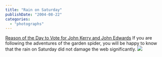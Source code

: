 ```yaml
---
title: "Rain on Saturday"
publishDate: "2004-08-22"
categories: 
  - "photographs"
---
```


[Reason of the Day to Vote for John Kerry and John Edwards](http://www.thirdlayer.org/sw/vote/index.html) If you are following the adventures of the garden spider, you will be happy to know that the rain on Saturday did not damage the web significantly. ![](images/webspider4.jpg)
